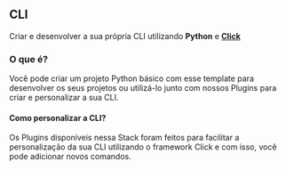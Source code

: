 
## **CLI**

Criar e desenvolver a sua própria CLI utilizando **Python** e [**Click**](https://click.palletsprojects.com/en/8.1.x/)

### **O que é?**
Você pode criar um projeto Python básico com esse template para desenvolver os seus projetos ou utilizá-lo junto com nossos Plugins para criar e personalizar a sua CLI.

#### **Como personalizar a CLI?** 

Os Plugins disponíveis nessa Stack foram feitos para facilitar a personalização da sua CLI utilizando o framework Click e com isso, você pode adicionar novos comandos. 